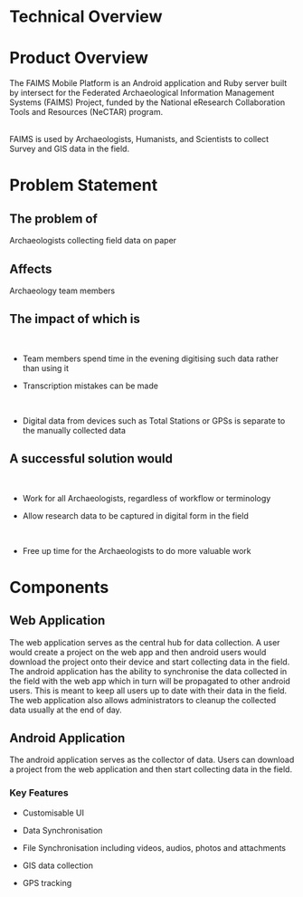 Technical Overview
===============================================================





Product Overview 
================

The FAIMS Mobile Platform is an Android application and Ruby server
built by intersect for the Federated Archaeological Information
Management Systems (FAIMS) Project, funded by the National eResearch
Collaboration Tools and Resources (NeCTAR) program.

\
FAIMS is used by Archaeologists, Humanists, and Scientists to collect
Survey and GIS data in the field.

 Problem Statement 
=================

The problem of 
--------------

Archaeologists collecting field data on paper

Affects 
-------

Archaeology team members

The impact of which is 
----------------------

 

-   Team members spend time in the evening digitising such data rather
    than using it

<!-- -->

-   Transcription mistakes can be made

 

-   Digital data from devices such as Total Stations or GPSs is separate
    to the manually collected data

A successful solution would 
---------------------------

 

-   Work for all Archaeologists, regardless of workflow or terminology

<!-- -->

-   Allow research data to be captured in digital form in the field

 

-   Free up time for the Archaeologists to do more valuable work

Components 
==========

Web Application 
---------------

The web application serves as the central hub for data collection. A
user would create a project on the web app and then android users would
download the project onto their device and start collecting data in the
field.\
The android application has the ability to synchronise the data
collected in the field with the web app which in turn will be propagated
to other android users. This is meant to keep all users up to date with
their data in the field.\
The web application also allows administrators to cleanup the collected
data usually at the end of day.

Android Application 
-------------------

The android application serves as the collector of data. Users can
download a project from the web application and then start collecting
data in the field.

### Key Features 

-   Customisable UI

<!-- -->

-   Data Synchronisation

<!-- -->

-   File Synchronisation including videos, audios, photos and
    attachments

<!-- -->

-   GIS data collection

<!-- -->

-   GPS tracking

</div>